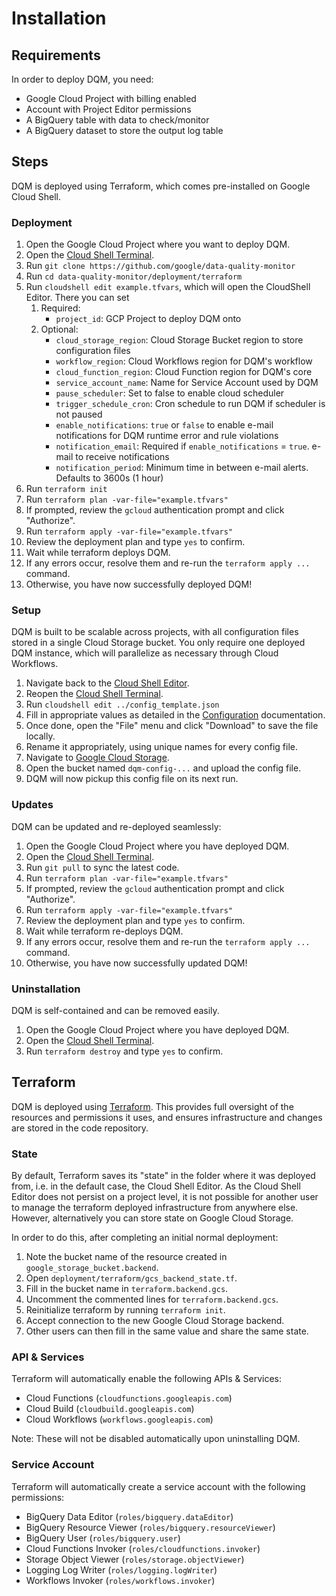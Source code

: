 # Installation

## Requirements

In order to deploy DQM, you need:

* Google Cloud Project with billing enabled
* Account with Project Editor permissions
* A BigQuery table with data to check/monitor
* A BigQuery dataset to store the output log table

## Steps

DQM is deployed using Terraform, which comes pre-installed on Google Cloud Shell.

### Deployment

1. Open the Google Cloud Project where you want to deploy DQM.
1. Open the [Cloud Shell Terminal](https://shell.cloud.google.com).
1. Run `git clone https://github.com/google/data-quality-monitor`
1. Run `cd data-quality-monitor/deployment/terraform`
1. Run `cloudshell edit example.tfvars`, which will open the CloudShell Editor.
   There you can set
    1. Required:
        * `project_id`: GCP Project to deploy DQM onto
    1. Optional:
        * `cloud_storage_region`: Cloud Storage Bucket region to store configuration files
        * `workflow_region`: Cloud Workflows region for DQM's workflow
        * `cloud_function_region`: Cloud Function region for DQM's core
        * `service_account_name`: Name for Service Account used by DQM
        * `pause_scheduler`: Set to false to enable cloud scheduler
        * `trigger_schedule_cron`: Cron schedule to run DQM if scheduler is not paused
        * `enable_notifications`: `true` or `false` to enable e-mail notifications for DQM runtime error and rule violations
        * `notification_email`: Required if `enable_notifications` = `true`. e-mail to receive notifications
        * `notification_period`: Minimum time in between e-mail alerts. Defaults to 3600s (1 hour)
2. Run `terraform init`
3. Run `terraform plan -var-file="example.tfvars"`
4. If prompted, review the `gcloud` authentication prompt and click "Authorize".
5. Run `terraform apply -var-file="example.tfvars"`
6. Review the deployment plan and type `yes` to confirm.
7. Wait while terraform deploys DQM.
8. If any errors occur, resolve them and re-run the `terraform apply ...` command.
9. Otherwise, you have now successfully deployed DQM!

### Setup

DQM is built to be scalable across projects, with all configuration files stored in a single Cloud Storage bucket. You only require one deployed DQM instance, which will parallelize as necessary through Cloud Workflows.

1. Navigate back to the [Cloud Shell Editor](https://ide.cloud.google.com).
1. Reopen the [Cloud Shell Terminal](https://shell.cloud.google.com).
1. Run `cloudshell edit ../config_template.json`
1. Fill in appropriate values as detailed in the [Configuration](config.md) documentation.
1. Once done, open the "File" menu and click "Download" to save the file locally.
1. Rename it appropriately, using unique names for every config file.
1. Navigate to [Google Cloud Storage](https://cloud.google.com/storage).
1. Open the bucket named `dqm-config-...` and upload the config file.
1. DQM will now pickup this config file on its next run.

### Updates

DQM can be updated and re-deployed seamlessly:

1. Open the Google Cloud Project where you have deployed DQM.
1. Open the [Cloud Shell Terminal](https://shell.cloud.google.com).
1. Run `git pull` to sync the latest code.
1. Run `terraform plan -var-file="example.tfvars"`
1. If prompted, review the `gcloud` authentication prompt and click "Authorize".
1. Run `terraform apply -var-file="example.tfvars"`
1. Review the deployment plan and type `yes` to confirm.
1. Wait while terraform re-deploys DQM.
1. If any errors occur, resolve them and re-run the `terraform apply ...` command.
1. Otherwise, you have now successfully updated DQM!

### Uninstallation

DQM is self-contained and can be removed easily.

1. Open the Google Cloud Project where you have deployed DQM.
1. Open the [Cloud Shell Terminal](https://shell.cloud.google.com).
1. Run `terraform destroy` and type `yes` to confirm.

## Terraform

DQM is deployed using [Terraform](https://developer.hashicorp.com/terraform/intro). This
provides full oversight of the resources and permissions it uses, and ensures infrastructure
and changes are stored in the code repository.

### State

By default, Terraform saves its "state" in the folder where it was deployed from, i.e. in the
default case, the Cloud Shell Editor. As the Cloud Shell Editor does not persist on a project
level, it is not possible for another user to manage the terraform deployed infrastructure from
anywhere else. However, alternatively you can store state on Google Cloud Storage.

In order to do this, after completing an initial normal deployment:

1. Note the bucket name of the resource created in `google_storage_bucket.backend`.
1. Open `deployment/terraform/gcs_backend_state.tf`.
1. Fill in the bucket name in `terraform.backend.gcs`.
1. Uncomment the commented lines for `terraform.backend.gcs`.
1. Reinitialize terraform by running `terraform init`.
1. Accept connection to the new Google Cloud Storage backend.
1. Other users can then fill in the same value and share the same state.

### API & Services

Terraform will automatically enable the following APIs & Services:

* Cloud Functions (`cloudfunctions.googleapis.com`)
* Cloud Build (`cloudbuild.googleapis.com`)
* Cloud Workflows (`workflows.googleapis.com`)

Note: These will not be disabled automatically upon uninstalling DQM.

### Service Account

Terraform will automatically create a service account with the following permissions:

* BigQuery Data Editor (`roles/bigquery.dataEditor`)
* BigQuery Resource Viewer (`roles/bigquery.resourceViewer`)
* BigQuery User (`roles/bigquery.user`)
* Cloud Functions Invoker (`roles/cloudfunctions.invoker`)
* Storage Object Viewer (`roles/storage.objectViewer`)
* Logging Log Writer (`roles/logging.logWriter`)
* Workflows Invoker (`roles/workflows.invoker`)
